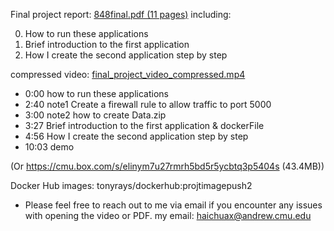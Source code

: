 
Final project report:
[848final.pdf (11 pages)](848final.pdf) 
including:

0. How to run these applications
1. Brief introduction to the first application
2. How I create the second application step by step

compressed video:
[final_project_video_compressed.mp4](final_project_video_compressed.mp4)

- 0:00 how to run these applications
- 2:40 note1 Create a firewall rule to allow traffic to port 5000
- 3:00 note2 how to create Data.zip
- 3:27 Brief introduction to the first application & dockerFile
- 4:56 How I create the second application step by step
- 10:03 demo

(Or https://cmu.box.com/s/elinym7u27rmrh5bd5r5ycbtq3p5404s (43.4MB))

Docker Hub images:
tonyrays/dockerhub:projtimagepush2

- Please feel free to reach out to me via email if you encounter any issues with opening the video or PDF.
my email: haichuax@andrew.cmu.edu
